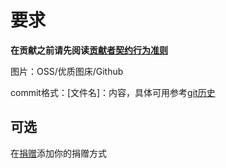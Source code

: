 # 要求

**在贡献之前请先阅读[贡献者契约行为准则](./CODE_OF_CONDUCT.md)**  

图片：OSS/优质图床/Github

commit格式：[文件名]：内容，具体可用参考[git历史](https://github.com/TermuxCHN/wiki/commits/main)

## 可选

在[捐赠](./捐赠.md)添加你的捐赠方式
